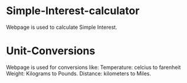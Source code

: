 # Simple-Interest-calculator
 Webpage is used to calculate Simple Interest.
# Unit-Conversions
 Webpage is used for conversions like:
 Temperature: celcius to farenheit
 Weight: Kilograms to Pounds.
 Distance: kilometers to Miles.
